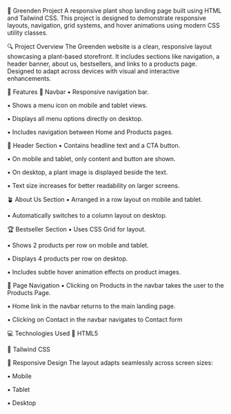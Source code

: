 🌿 Greenden Project
A responsive plant shop landing page built using HTML and Tailwind CSS. This project is designed to demonstrate responsive layouts, navigation, grid systems, and hover animations using modern CSS utility classes.

🔍 Project Overview
The Greenden website is a clean, responsive layout showcasing a plant-based storefront. It includes sections like navigation, a header banner, about us, bestsellers, and links to a products page. Designed to adapt across devices with visual and interactive enhancements.

🚀 Features
🧭 Navbar
▪️ Responsive navigation bar.

▪️ Shows a menu icon on mobile and tablet views.

▪️ Displays all menu options directly on desktop.

▪️ Includes navigation between Home and Products pages.

🏡 Header Section
▪️ Contains headline text and a CTA button.

▪️ On mobile and tablet, only content and button are shown.

▪️ On desktop, a plant image is displayed beside the text.

▪️ Text size increases for better readability on larger screens.

🪴 About Us Section
▪️ Arranged in a row layout on mobile and tablet.

▪️ Automatically switches to a column layout on desktop.

🏆 Bestseller Section
▪️ Uses CSS Grid for layout.

▪️ Shows 2 products per row on mobile and tablet.

▪️ Displays 4 products per row on desktop.

▪️ Includes subtle hover animation effects on product images.

🔁 Page Navigation
▪️ Clicking on Products in the navbar takes the user to the Products Page.

▪️ Home link in the navbar returns to the main landing page.

▪️ Clicking on Contact in the navbar navigates to Contact form

💻 Technologies Used
🔹 HTML5

🔹 Tailwind CSS

📱 Responsive Design
The layout adapts seamlessly across screen sizes:

▪️ Mobile

▪️ Tablet

▪️ Desktop
